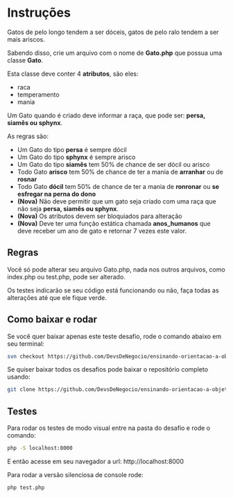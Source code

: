 # Instruções

Gatos de pelo longo tendem a ser dóceis, gatos de pelo ralo tendem a ser mais ariscos.

Sabendo disso, crie um arquivo com o nome de **Gato.php** que possua uma classe **Gato**.

Esta classe deve conter 4 **atributos**, são eles:

- raca
- temperamento
- mania

Um Gato quando é criado deve informar a raça, que pode ser: **persa, siamês ou sphynx**.

As regras são:

- Um Gato do tipo **persa** é sempre dócil
- Um Gato do tipo **sphynx** é sempre arisco
- Um Gato do tipo **siamês** tem 50% de chance de ser dócil ou arisco
- Todo Gato **arisco** tem 50% de chance de ter a mania de **arranhar** ou de **rosnar**
- Todo Gato **dócil** tem 50% de chance de ter a mania de **ronronar** ou **se esfregar na perna do dono**
- **(Nova)** Não deve permitir que um gato seja criado com uma raça que não seja **persa, siamês ou sphynx**.
- **(Nova)** Os atributos devem ser bloquiados para alteração
- **(Nova)** Deve ter uma função estática chamada **anos_humanos** que deve receber um ano de gato e retornar 7 vezes este valor.

## Regras

Você só pode alterar seu arquivo Gato.php, nada nos outros arquivos, como index.php ou test.php, pode ser alterado.

Os testes indicarão se seu código está funcionando ou não, faça todas as alterações até que ele fique verde.

## Como baixar e rodar

Se você quer baixar apenas este teste desafio, rode o comando abaixo em seu terminal:

```bash
svn checkout https://github.com/DevsDeNegocio/ensinando-orientacao-a-objetos/trunk/php/nivel-1/desafio-3
```

Se quiser baixar todos os desafios pode baixar o repositório completo usando:

```bash
git clone https://github.com/DevsDeNegocio/ensinando-orientacao-a-objetos
```


## Testes

Para rodar os testes de modo visual entre na pasta do desafio e rode o comando:
```bash
php -S localhost:8000
```

E então acesse em seu navegador a url: http://localhost:8000

Para rodar a versão silenciosa de console rode:

```bash
php test.php
```